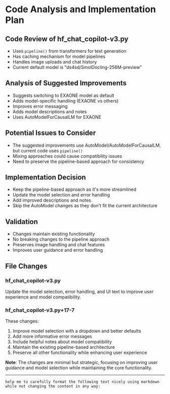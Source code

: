 # Code Analysis and Implementation Plan

## Code Review of hf_chat_copilot-v3.py
- Uses `pipeline()` from transformers for text generation
- Has caching mechanism for model pipelines
- Handles image uploads and chat history
- Current default model is "ds4sd/SmolDocling-256M-preview"

## Analysis of Suggested Improvements
- Suggests switching to EXAONE model as default
- Adds model-specific handling (EXAONE vs others)
- Improves error messaging
- Adds model descriptions and notes
- Uses AutoModelForCausalLM for EXAONE

## Potential Issues to Consider
- The suggested improvements use AutoModel/AutoModelForCausalLM, but current code uses `pipeline()`
- Mixing approaches could cause compatibility issues
- Need to preserve the pipeline-based approach for consistency

## Implementation Decision
- Keep the pipeline-based approach as it's more streamlined
- Update the model selection and error handling
- Add improved descriptions and notes
- Skip the AutoModel changes as they don't fit the current architecture

## Validation
- Changes maintain existing functionality
- No breaking changes to the pipeline approach
- Preserves image handling and chat features
- Improves user guidance and error handling

## File Changes
### hf_chat_copilot-v3.py
Update the model selection, error handling, and UI text to improve user experience and model compatibility.

### hf_chat_copilot-v3.py+17-7
These changes:
1. Improve model selection with a dropdown and better defaults
2. Add more informative error messages
3. Include helpful notes about model compatibility
4. Maintain the existing pipeline-based architecture
5. Preserve all other functionality while enhancing user experience

**Note**: The changes are minimal but strategic, focusing on improving user guidance and model selection while maintaining the core functionality.

---
```
help me to carefully format the following text nicely using markdown while not changing the content in any way:
```
